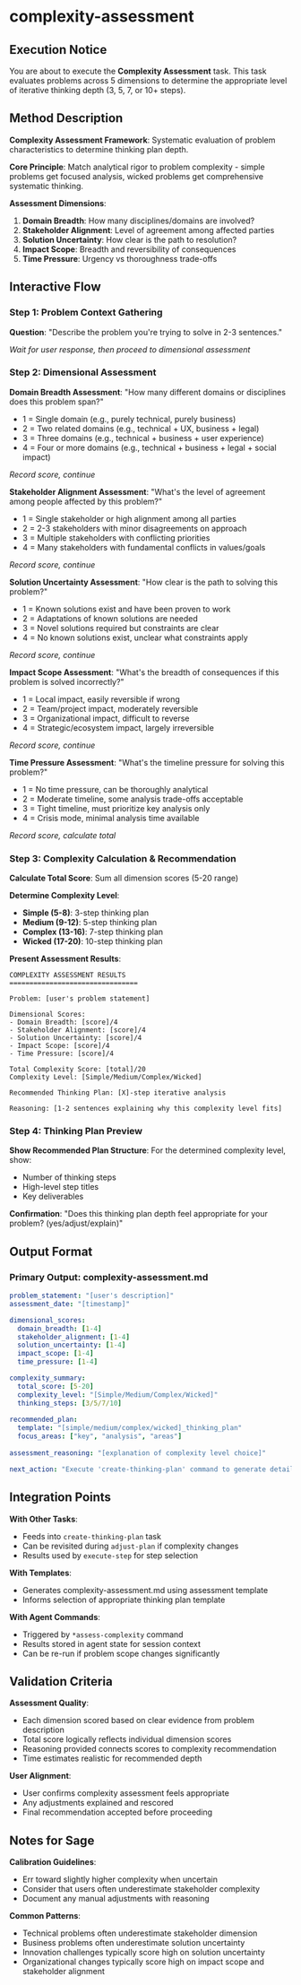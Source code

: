 # complexity-assessment

## Execution Notice
You are about to execute the **Complexity Assessment** task. This task evaluates problems across 5 dimensions to determine the appropriate level of iterative thinking depth (3, 5, 7, or 10+ steps).

## Method Description
**Complexity Assessment Framework**: Systematic evaluation of problem characteristics to determine thinking plan depth.

**Core Principle**: Match analytical rigor to problem complexity - simple problems get focused analysis, wicked problems get comprehensive systematic thinking.

**Assessment Dimensions**:
1. **Domain Breadth**: How many disciplines/domains are involved?
2. **Stakeholder Alignment**: Level of agreement among affected parties
3. **Solution Uncertainty**: How clear is the path to resolution?
4. **Impact Scope**: Breadth and reversibility of consequences
5. **Time Pressure**: Urgency vs thoroughness trade-offs

## Interactive Flow

### Step 1: Problem Context Gathering
**Question**: "Describe the problem you're trying to solve in 2-3 sentences."

*Wait for user response, then proceed to dimensional assessment*

### Step 2: Dimensional Assessment

**Domain Breadth Assessment**:
"How many different domains or disciplines does this problem span?"
- 1 = Single domain (e.g., purely technical, purely business)
- 2 = Two related domains (e.g., technical + UX, business + legal)  
- 3 = Three domains (e.g., technical + business + user experience)
- 4 = Four or more domains (e.g., technical + business + legal + social impact)

*Record score, continue*

**Stakeholder Alignment Assessment**:
"What's the level of agreement among people affected by this problem?"
- 1 = Single stakeholder or high alignment among all parties
- 2 = 2-3 stakeholders with minor disagreements on approach
- 3 = Multiple stakeholders with conflicting priorities
- 4 = Many stakeholders with fundamental conflicts in values/goals

*Record score, continue*

**Solution Uncertainty Assessment**:
"How clear is the path to solving this problem?"
- 1 = Known solutions exist and have been proven to work
- 2 = Adaptations of known solutions are needed
- 3 = Novel solutions required but constraints are clear
- 4 = No known solutions exist, unclear what constraints apply

*Record score, continue*

**Impact Scope Assessment**:
"What's the breadth of consequences if this problem is solved incorrectly?"
- 1 = Local impact, easily reversible if wrong
- 2 = Team/project impact, moderately reversible
- 3 = Organizational impact, difficult to reverse
- 4 = Strategic/ecosystem impact, largely irreversible

*Record score, continue*

**Time Pressure Assessment**:
"What's the timeline pressure for solving this problem?"
- 1 = No time pressure, can be thoroughly analytical
- 2 = Moderate timeline, some analysis trade-offs acceptable
- 3 = Tight timeline, must prioritize key analysis only
- 4 = Crisis mode, minimal analysis time available

*Record score, calculate total*

### Step 3: Complexity Calculation & Recommendation

**Calculate Total Score**: Sum all dimension scores (5-20 range)

**Determine Complexity Level**:
- **Simple (5-8)**: 3-step thinking plan
- **Medium (9-12)**: 5-step thinking plan  
- **Complex (13-16)**: 7-step thinking plan
- **Wicked (17-20)**: 10-step thinking plan

**Present Assessment Results**:
```
COMPLEXITY ASSESSMENT RESULTS
================================

Problem: [user's problem statement]

Dimensional Scores:
- Domain Breadth: [score]/4
- Stakeholder Alignment: [score]/4  
- Solution Uncertainty: [score]/4
- Impact Scope: [score]/4
- Time Pressure: [score]/4

Total Complexity Score: [total]/20
Complexity Level: [Simple/Medium/Complex/Wicked]

Recommended Thinking Plan: [X]-step iterative analysis

Reasoning: [1-2 sentences explaining why this complexity level fits]
```

### Step 4: Thinking Plan Preview

**Show Recommended Plan Structure**:
For the determined complexity level, show:
- Number of thinking steps
- High-level step titles
- Key deliverables

**Confirmation**: "Does this thinking plan depth feel appropriate for your problem? (yes/adjust/explain)"

## Output Format

### Primary Output: complexity-assessment.md
```yaml
problem_statement: "[user's description]"
assessment_date: "[timestamp]"

dimensional_scores:
  domain_breadth: [1-4]
  stakeholder_alignment: [1-4]  
  solution_uncertainty: [1-4]
  impact_scope: [1-4]
  time_pressure: [1-4]

complexity_summary:
  total_score: [5-20]
  complexity_level: "[Simple/Medium/Complex/Wicked]"
  thinking_steps: [3/5/7/10]
  
recommended_plan:
  template: "[simple/medium/complex/wicked]_thinking_plan"
  focus_areas: ["key", "analysis", "areas"]
  
assessment_reasoning: "[explanation of complexity level choice]"

next_action: "Execute 'create-thinking-plan' command to generate detailed step-by-step plan"
```

## Integration Points

**With Other Tasks**:
- Feeds into `create-thinking-plan` task
- Can be revisited during `adjust-plan` if complexity changes
- Results used by `execute-step` for step selection

**With Templates**:  
- Generates complexity-assessment.md using assessment template
- Informs selection of appropriate thinking plan template

**With Agent Commands**:
- Triggered by `*assess-complexity` command
- Results stored in agent state for session context
- Can be re-run if problem scope changes significantly

## Validation Criteria

**Assessment Quality**:
- Each dimension scored based on clear evidence from problem description
- Total score logically reflects individual dimension scores  
- Reasoning provided connects scores to complexity recommendation
- Time estimates realistic for recommended depth

**User Alignment**:
- User confirms complexity assessment feels appropriate
- Any adjustments explained and rescored
- Final recommendation accepted before proceeding

## Notes for Sage

**Calibration Guidelines**:
- Err toward slightly higher complexity when uncertain
- Consider that users often underestimate stakeholder complexity
- Document any manual adjustments with reasoning

**Common Patterns**:
- Technical problems often underestimate stakeholder dimension
- Business problems often underestimate solution uncertainty  
- Innovation challenges typically score high on solution uncertainty
- Organizational changes typically score high on impact scope and stakeholder alignment